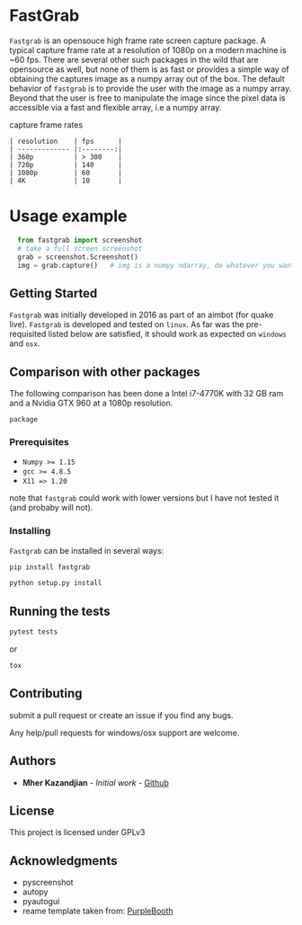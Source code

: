 # FastGrab

``Fastgrab`` is an opensouce high frame rate screen capture package. A typical
capture frame rate at a resolution of 1080p on a modern machine is ~60 fps.
There are several other such packages in the wild that are opensource as well, 
but none of them is as fast or provides a simple way of obtaining the captures
image as a numpy array out of the box. The default behavior of ``fastgrab`` is
to provide the user with the image as a numpy array. Beyond that the user is
free to manipulate the image since the pixel data is accessible via a fast and
flexible array, i.e a numpy array.

capture frame rates

    | resolution    | fps      |
    | ------------- |:--------:|
    | 360p          | > 300    |
    | 720p          | 140      |
    | 1080p         | 60       |
    | 4K            | 10       |

# Usage example

````python
  from fastgrab import screenshot
  # take a full screen screenshot
  grab = screenshot.Screenshot()
  img = grab.capture()   # img is a numpy ndarray, do whatever you want with it
````
## Getting Started

``Fastgrab`` was initially developed in 2016 as part of an aimbot (for quake
live). ``Fastgrab`` is developed and tested on ``linux``. As far was the 
pre-requisited listed below are satisfied, it should work as expected on
``windows`` and ``osx``.

## Comparison with other packages

The following comparison has been done a Intel i7-4770K with 32 GB ram and a
Nvidia GTX 960 at a 1080p resolution. 

    package

### Prerequisites

 - ``Numpy >= 1.15``
 - ``gcc >= 4.8.5``
 - ``X11 => 1.20``

note that ``fastgrab`` could work with lower versions but I have not tested it
(and probaby will not). 

### Installing

``Fastgrab`` can be installed in several ways:

```bash
pip install fastgrab
```
```bash
python setup.py install
```

## Running the tests

````bash
pytest tests
````

or 

````bash
tox
````

## Contributing

submit a pull request or create an issue if you find any bugs.

Any help/pull requests for windows/osx support are welcome.

## Authors

* **Mher Kazandjian** - *Initial work* - [Github](https://github.com/mherkazandjian)

## License

This project is licensed under GPLv3

## Acknowledgments

* pyscreenshot
* autopy
* pyautogui
* reame template taken from: [PurpleBooth](https://gist.github.com/PurpleBooth/109311bb0361f32d87a2)